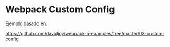
# Webpack Custom Config

Ejemplo basado en:

https://github.com/davidjoy/webpack-5-examples/tree/master/03-custom-config
